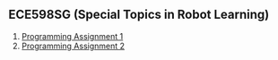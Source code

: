 ## ECE598SG (Special Topics in Robot Learning)
1. [Programming Assignment 1](./MP1)
1. [Programming Assignment 2](./MP2)
